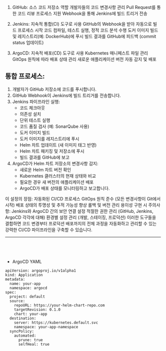 1. GitHub:
소스 코드 저장소 역할
개발자들의 코드 변경사항 관리
Pull Request를 통한 코드 리뷰 프로세스 지원
Webhook을 통해 Jenkins에 빌드 트리거 전송

2. Jenkins:
지속적 통합(CI) 도구로 사용
GitHub의 Webhook을 받아 자동으로 빌드 프로세스 시작
코드 컴파일, 테스트 실행, 정적 코드 분석 수행
도커 이미지 빌드 및 레지스트리(예: DockerHub)에 푸시
빌드 결과를 GitHub에 피드백 (commit status 업데이트)
3. ArgoCD:
지속적 배포(CD) 도구로 사용
Kubernetes 매니페스트 파일 관리
GitOps 원칙에 따라 배포 상태 관리
새로운 애플리케이션 버전 자동 감지 및 배포

## 통합 프로세스:
1. 개발자가 GitHub 저장소에 코드를 푸시합니다.
2. GitHub Webhook이 Jenkins에 빌드 트리거를 전송합니다.
3. Jenkins 파이프라인 실행:
   - 코드 체크아웃
   - 의존성 설치
   - 단위 테스트 실행
   - 코드 품질 검사 (예: SonarQube 사용)
   - 도커 이미지 빌드
   - 도커 이미지를 레지스트리에 푸시
   - Helm 차트 업데이트 (새 이미지 태그 반영)
   - Helm 차트 패키징 및 저장소에 푸시
   - 빌드 결과를 GitHub에 보고
4. ArgoCD가 Helm 차트 저장소의 변경사항 감지:
    - 새로운 Helm 차트 버전 확인
    - Kubernetes 클러스터의 현재 상태와 비교
    - 필요한 경우 새 버전의 애플리케이션 배포
    - ArgoCD가 배포 상태를 모니터링하고 보고합니다.

이 설정의 장점:
자동화된 CI/CD 프로세스
GitOps 원칙 준수 (모든 변경사항이 Git에서 시작)
배포 상태의 투명성 및 추적 가능성 향상
롤백 및 버전 관리 용이성
구현 시 주의사항:
Jenkins와 ArgoCD 간의 보안 연결 설정
적절한 권한 관리 (GitHub, Jenkins, ArgoCD 각각에 대해)
환경별 설정 관리 (개발, 스테이징, 프로덕션)
이러한 도구들을 결합하면 코드 변경부터 프로덕션 배포까지의 전체 과정을 자동화하고 관리할 수 있는 강력한 CI/CD 파이프라인을 구축할 수 있습니다.



---

```
```

```
```

```
```

```
```

* ArgoCD YAML
```
apiVersion: argoproj.io/v1alpha1
kind: Application
metadata:
  name: your-app
  namespace: argocd
spec:
  project: default
  source:
    repoURL: https://your-helm-chart-repo.com
    targetRevision: 0.1.0
    chart: your-app
  destination:
    server: https://kubernetes.default.svc
    namespace: your-app-namespace
  syncPolicy:
    automated:
      prune: true
      selfHeal: true
```





